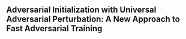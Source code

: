 ## Adversarial Initialization with Universal Adversarial Perturbation: A New Approach to Fast Adversarial Training
